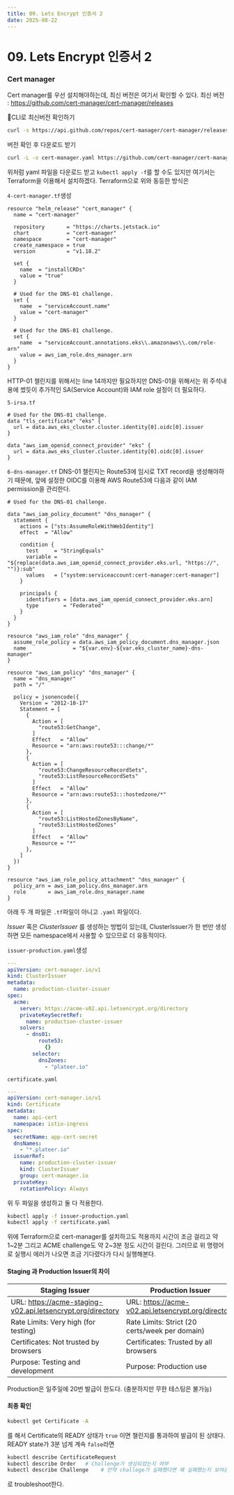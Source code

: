```yaml
---
title: 09. Lets Encrypt 인증서 2
date: 2025-08-22
---
```

# 09. Lets Encrypt 인증서 2
### Cert manager
Cert manager를 우선 설치해야하는데, 최신 버전은 여기서 확인할 수 있다.
최신 버전 : https://github.com/cert-manager/cert-manager/releases

CLI로 최신버전 확인하기
```sh
curl -s https://api.github.com/repos/cert-manager/cert-manager/releases/latest | grep tag_name
```

버전 확인 후 다운로드 받기
```sh
curl -L -o cert-manager.yaml https://github.com/cert-manager/cert-manager/releases/download/v1.18.2/cert-manager.yaml
```

위처럼 yaml 파일을 다운로드 받고 `kubectl apply -f`를 할 수도 있지만 여기서는 Terraform을 이용해서 설치하겠다. Terraform으로 위와 동등한 방식은

`4-cert-manager.tf`생성
```hcl ln:true
resource "helm_release" "cert_manager" {
  name = "cert-manager"

  repository       = "https://charts.jetstack.io"
  chart            = "cert-manager"
  namespace        = "cert-manager"
  create_namespace = true
  version          = "v1.18.2"

  set {
    name  = "installCRDs"
    value = "true"
  }

  # Used for the DNS-01 challenge.
  set {
    name  = "serviceAccount.name"
    value = "cert-manager"
  }

  # Used for the DNS-01 challenge.
  set {
    name  = "serviceAccount.annotations.eks\\.amazonaws\\.com/role-arn"
    value = aws_iam_role.dns_manager.arn
  }
}
```

HTTP-01 챌린지를 위해서는 line 14까지만 필요하지만 DNS-01을 위해서는 위 주석내용에 썼듯이 추가적인 SA(Service Account)와 IAM role 설정이 더 필요하다.

`5-irsa.tf`
```hcl
# Used for the DNS-01 challenge.
data "tls_certificate" "eks" {
  url = data.aws_eks_cluster.cluster.identity[0].oidc[0].issuer
}

data "aws_iam_openid_connect_provider" "eks" {
  url = data.aws_eks_cluster.cluster.identity[0].oidc[0].issuer
}
```

`6-dns-manager.tf`
DNS-01 챌린지는 Route53에 임시로 TXT record을 생성해야하기 때문에, 앞에 설정한 OIDC를 이용해 AWS Route53에 다음과 같이 IAM permission을 관리한다.
```hcl
# Used for the DNS-01 challenge.

data "aws_iam_policy_document" "dns_manager" {
  statement {
    actions = ["sts:AssumeRoleWithWebIdentity"]
    effect  = "Allow"

    condition {
      test     = "StringEquals"
      variable = "${replace(data.aws_iam_openid_connect_provider.eks.url, "https://", "")}:sub"
      values   = ["system:serviceaccount:cert-manager:cert-manager"]
    }

    principals {
      identifiers = [data.aws_iam_openid_connect_provider.eks.arn]
      type        = "Federated"
    }
  }
}

resource "aws_iam_role" "dns_manager" {
  assume_role_policy = data.aws_iam_policy_document.dns_manager.json
  name               = "${var.env}-${var.eks_cluster_name}-dns-manager"
}

resource "aws_iam_policy" "dns_manager" {
  name = "dns_manager"
  path = "/"

  policy = jsonencode({
    Version = "2012-10-17"
    Statement = [
      {
        Action = [
          "route53:GetChange",
        ]
        Effect   = "Allow"
        Resource = "arn:aws:route53:::change/*"
      },
      {
        Action = [
          "route53:ChangeResourceRecordSets",
          "route53:ListResourceRecordSets"
        ]
        Effect   = "Allow"
        Resource = "arn:aws:route53:::hostedzone/*"
      },
      {
        Action = [
          "route53:ListHostedZonesByName",
          "route53:ListHostedZones"
        ]
        Effect   = "Allow"
        Resource = "*"
      },
    ]
  })
}

resource "aws_iam_role_policy_attachment" "dns_manager" {
  policy_arn = aws_iam_policy.dns_manager.arn
  role       = aws_iam_role.dns_manager.name
}
```

아래 두 개 파일은 `.tf`파일이 아니고 `.yaml` 파일이다.

*Issuer* 혹은 *ClusterIssuer* 를 생성하는 방법이 있는데, ClusterIssuer가 한 번만 생성하면 모든 namespace에서 사용할 수 있으므로 더 유동적이다.

`issuer-production.yaml`생성
```yaml
---
apiVersion: cert-manager.io/v1
kind: ClusterIssuer
metadata:
  name: production-cluster-issuer
spec:
  acme:
    server: https://acme-v02.api.letsencrypt.org/directory
    privateKeySecretRef:
      name: production-cluster-issuer
    solvers:
      - dns01:
          route53:
            {}
        selector:
          dnsZones:
            - "plateer.io"
```

`certificate.yaml`
```yaml
---
apiVersion: cert-manager.io/v1
kind: Certificate
metadata:
  name: api-cert
  namespace: istio-ingress
spec:
  secretName: app-cert-secret
  dnsNames:
    - "*.plateer.io"
  issuerRef:
    name: production-cluster-issuer
    kind: ClusterIssuer
    group: cert-manager.io
  privateKey:
    rotationPolicy: Always
```

위 두 파일을 생성하고 둘 다 적용한다.
```sh
kubectl apply -f issuer-production.yaml
kubectl apply -f certificate.yaml
```

위에 Terraform으로 cert-manager를 설치하고도 적용까지 시간이 조금 걸리고 약 1~2분
그리고 ACME challenge도 약 2~3분 정도 시간이 걸린다.
그러므로 위 명령어로 실행시 에러가 나오면 조금 기다렸다가 다시 실행해본다.

#### Staging 과 Production Issuer의 차이

| Staging Issuer                                              | Production Issuer                                   |
| ----------------------------------------------------------- | --------------------------------------------------- |
| URL: https://acme-staging-v02.api.letsencrypt.org/directory | URL: https://acme-v02.api.letsencrypt.org/directory |
| Rate Limits: Very high (for testing)                        | Rate Limits: Strict (20 certs/week per domain)      |
| Certificates: Not trusted by browsers                       | Certificates: Trusted by all browsers               |
| Purpose: Testing and development                            | Purpose: Production use                             |
Production은 일주일에 20번 발급이 한도다. (충분하지만 무한 테스팅은 불가능)

#### 최종 확인
```sh
kubectl get Certificate -A
```

를 해서 Certificate의 READY 상태가 `true` 이면 챌린지를 통과하여 발급이 된 상태다.
READY state가 3분 넘게 계속 `false`라면 

```sh
kubectl describe CertificateRequest
kubectl describe Order   # Challenge가 생성되었는지 여부
kubectl describe Challenge    # 만약 challege가 실패했다면 왜 실패했는지 보여준다.
```

로 troubleshoot한다.